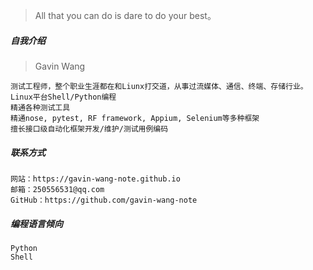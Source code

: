 > All that you can do is dare to do your best。


##### 自我介绍

> Gavin Wang

    测试工程师，整个职业生涯都在和Liunx打交道，从事过流媒体、通信、终端、存储行业。
    Linux平台Shell/Python编程
    精通各种测试工具
    精通nose, pytest, RF framework, Appium, Selenium等多种框架
    擅长接口级自动化框架开发/维护/测试用例编码


#####  联系方式

    网站：https://gavin-wang-note.github.io
    邮箱：250556531@qq.com
    GitHub：https://github.com/gavin-wang-note


##### 编程语言倾向

    Python
    Shell

